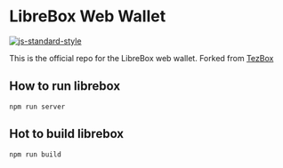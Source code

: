 # LibreBox Web Wallet
[![js-standard-style](https://img.shields.io/badge/code%20style-standard-brightgreen.svg)](http://standardjs.com)

This is the official repo for the LibreBox web wallet.
Forked from [TezBox](https://github.com/tezbox/tezbox-web-wallet)

## How to run librebox
```
npm run server
```

## Hot to build librebox
```
npm run build
```
